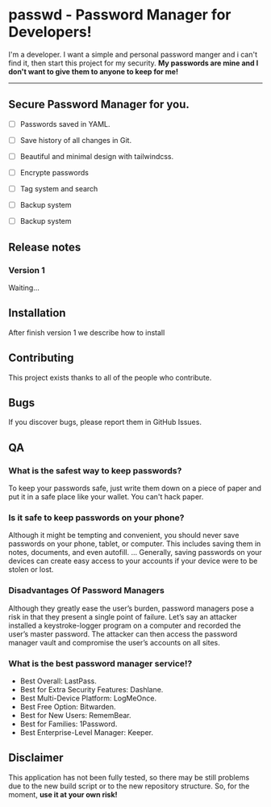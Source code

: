 # passwd - Password Manager for Developers!
I'm a developer. I want a simple and personal password manger and i can't find it, then start this project for my security. **My passwords are mine and I don't want to give them to anyone to keep for me!**

---

## Secure Password Manager for you.

- [ ] Passwords saved in YAML.
- [ ] Save history of all changes in Git.
- [ ] Beautiful and minimal design with tailwindcss.
- [ ] Encrypte passwords
- [ ] Tag system and search
- [ ] Backup system
- [ ] Backup system




## Release notes

### Version 1
Waiting...


## Installation
After finish version 1 we describe how to install


## Contributing
This project exists thanks to all of the people who contribute.


## Bugs
If you discover bugs, please report them in GitHub Issues.


## QA

### What is the safest way to keep passwords?
To keep your passwords safe, just write them down on a piece of paper and put it in a safe place like your wallet. You can't hack paper.


### Is it safe to keep passwords on your phone?
Although it might be tempting and convenient, you should never save passwords on your phone, tablet, or computer. This includes saving them in notes, documents, and even autofill. ... Generally, saving passwords on your devices can create easy access to your accounts if your device were to be stolen or lost.


### Disadvantages Of Password Managers
Although they greatly ease the user’s burden, password managers pose a risk in that they present a single point of failure. Let’s say an attacker installed a keystroke-logger program on a computer and recorded the user’s master password. The attacker can then access the password manager vault and compromise the user’s accounts on all sites.


### What is the best password manager service!?
- Best Overall: LastPass.
- Best for Extra Security Features: Dashlane.
- Best Multi-Device Platform: LogMeOnce.
- Best Free Option: Bitwarden.
- Best for New Users: RememBear.
- Best for Families: 1Password.
- Best Enterprise-Level Manager: Keeper.


## Disclaimer
This application has not been fully tested, so there may be still problems due to the new build script or to the new repository structure. So, for the moment, **use it at your own risk!**

